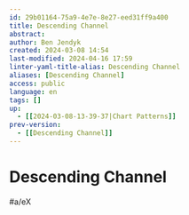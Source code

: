```yaml
---
id: 29b01164-75a9-4e7e-8e27-eed31ff9a400
title: Descending Channel
abstract: 
author: Ben Jendyk
created: 2024-03-08 14:54
last-modified: 2024-04-16 17:59
linter-yaml-title-alias: Descending Channel
aliases: [Descending Channel]
access: public
language: en
tags: []
up:
  - [[2024-03-08-13-39-37|Chart Patterns]]
prev-version:
  - [[Descending Channel]]
---
```


# Descending Channel

#a/eX 

